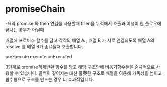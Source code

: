 ﻿# promiseChain


-요약 
promise 와 then 연결을 사용할때 then을 누적해서 호출과 이행이 한 플로우에 끝나는 경우가 아닐때

배열에 프로미스 함수를 담고 각각의 배열 A , 배열 B 가 서로 연결되도록 
배열 A의 resolve 를 배열 B가 종료될때 호출합니다.

preExecute
execute
onExecuted 

3단계로 promise객체반환 함수를 담고 해당 구조안에 비동기함수들을 순차적으로 사용할 수 있습니다.
콜백이 깊어지는 대신 플랫한 구조로 배열을 이용해 가독성을 높이고 함수형으로 구조를 만드는 경우 더 효과적입니다.




